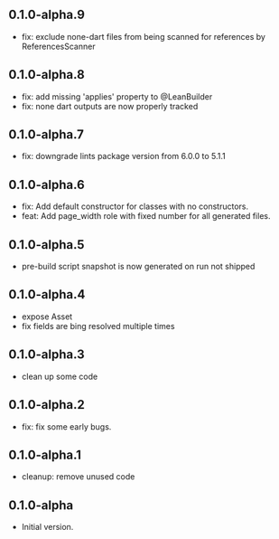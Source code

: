 ## 0.1.0-alpha.9
- fix: exclude none-dart files from being scanned for references by ReferencesScanner
## 0.1.0-alpha.8
- fix: add missing 'applies' property to @LeanBuilder
- fix: none dart outputs are now properly tracked
## 0.1.0-alpha.7
- fix: downgrade lints package version from 6.0.0 to 5.1.1
## 0.1.0-alpha.6
- fix: Add default constructor for classes with no constructors.
- feat: Add page_width role with fixed number for all generated files.
## 0.1.0-alpha.5
- pre-build script snapshot is now generated on run not shipped
## 0.1.0-alpha.4
- expose Asset
- fix fields are bing resolved multiple times
## 0.1.0-alpha.3
- clean up some code
## 0.1.0-alpha.2
- fix: fix some early bugs.
## 0.1.0-alpha.1
- cleanup: remove unused code

## 0.1.0-alpha

- Initial version.
